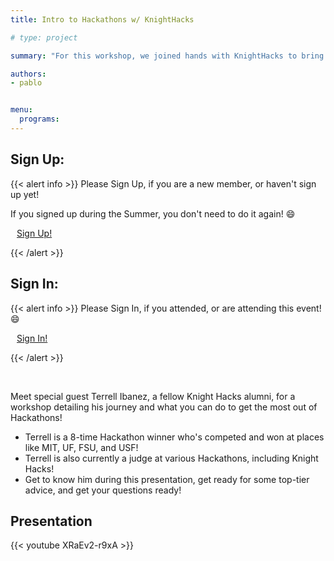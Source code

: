 ```yaml
---
title: Intro to Hackathons w/ KnightHacks

# type: project

summary: "For this workshop, we joined hands with KnightHacks to bring you an amazing presentation on everything you need to know about Hackathons and how to get started! :)"

authors:
- pablo


menu:
  programs:
---
```

## Sign Up:

{{< alert info >}}
Please Sign Up, if you are a new member, or haven't sign up yet!

If you signed up during the Summer, you don't need to do it again! :smile:

<a class="btn btn-light btn-lg" href="https://ucfacmw.org/sign-up" role="button">
<i class="fas fa-file-alt" style="padding-right: 10px;"></i>  Sign Up!</a>

{{< /alert >}}

## Sign In:

{{< alert info >}}
Please Sign In, if you attended, or are attending this event! :smile:

<a class="btn btn-light btn-lg" href="https://ucfacmw.org/sign-in" role="button">
<i class="fas fa-file-alt" style="padding-right: 10px;"></i>  Sign In!</a>

{{< /alert >}}


<br>

Meet special guest Terrell Ibanez, a fellow Knight Hacks alumni, for a workshop detailing his journey and what you can do to get the most out of Hackathons! 
  - Terrell is a 8-time Hackathon winner who's competed and won at places like MIT, UF, FSU, and USF!
  - Terrell is also currently a judge at various Hackathons, including Knight Hacks!
  - Get to know him during this presentation, get ready for some top-tier advice, and get your questions ready!


<!-- ## Slide Deck

{{< gdocs src="https://docs.google.com/presentation/d/e/2PACX-1vS968PGaJZ8DLLbM4pWUNxE4weVhRWpq9KZh52n6ZiNibdjwiHLIObG1pXQVyaHhny8Aq3YYyO01vmI/embed?start=false&loop=false&delayms=3000" >}}  -->

## Presentation

{{< youtube XRaEv2-r9xA >}}